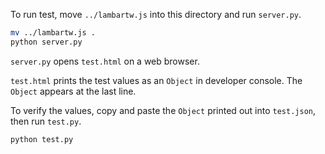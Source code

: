 To run test, move `../lambartw.js` into this directory and run `server.py`.

```sh
mv ../lambartw.js .
python server.py
```

`server.py` opens `test.html` on a web browser.

`test.html` prints the test values as an `Object` in developer console. The `Object` appears at the last line.

To verify the values, copy and paste the `Object` printed out into `test.json`, then run `test.py`.

```sh
python test.py
```
